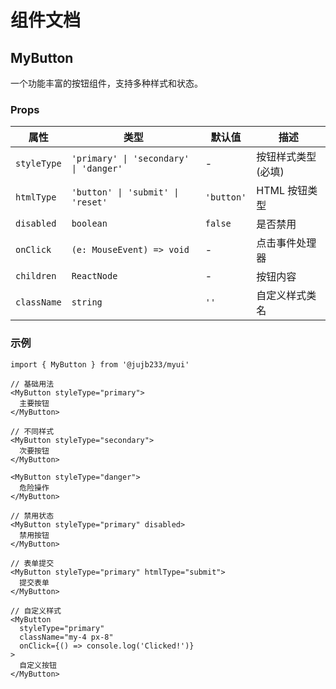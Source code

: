 # 组件文档

## MyButton

一个功能丰富的按钮组件，支持多种样式和状态。

### Props

| 属性 | 类型 | 默认值 | 描述 |
|------|------|--------|------|
| `styleType` | `'primary' \| 'secondary' \| 'danger'` | - | 按钮样式类型 (必填) |
| `htmlType` | `'button' \| 'submit' \| 'reset'` | `'button'` | HTML 按钮类型 |
| `disabled` | `boolean` | `false` | 是否禁用 |
| `onClick` | `(e: MouseEvent) => void` | - | 点击事件处理器 |
| `children` | `ReactNode` | - | 按钮内容 |
| `className` | `string` | `''` | 自定义样式类名 |

### 示例

```tsx
import { MyButton } from '@jujb233/myui'

// 基础用法
<MyButton styleType="primary">
  主要按钮
</MyButton>

// 不同样式
<MyButton styleType="secondary">
  次要按钮
</MyButton>

<MyButton styleType="danger">
  危险操作
</MyButton>

// 禁用状态
<MyButton styleType="primary" disabled>
  禁用按钮
</MyButton>

// 表单提交
<MyButton styleType="primary" htmlType="submit">
  提交表单
</MyButton>

// 自定义样式
<MyButton 
  styleType="primary" 
  className="my-4 px-8"
  onClick={() => console.log('Clicked!')}
>
  自定义按钮
</MyButton>
```
